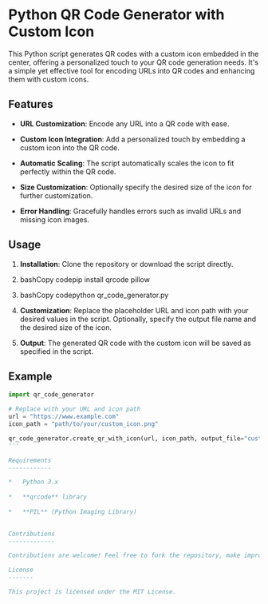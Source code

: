 Python QR Code Generator with Custom Icon
=========================================

This Python script generates QR codes with a custom icon embedded in the center, offering a personalized touch to your QR code generation needs. It's a simple yet effective tool for encoding URLs into QR codes and enhancing them with custom icons.

Features
--------

*   **URL Customization**: Encode any URL into a QR code with ease.
    
*   **Custom Icon Integration**: Add a personalized touch by embedding a custom icon into the QR code.
    
*   **Automatic Scaling**: The script automatically scales the icon to fit perfectly within the QR code.
    
*   **Size Customization**: Optionally specify the desired size of the icon for further customization.
    
*   **Error Handling**: Gracefully handles errors such as invalid URLs and missing icon images.
    

Usage
-----

1.  **Installation**: Clone the repository or download the script directly.
    
2.  bashCopy codepip install qrcode pillow
    
3.  bashCopy codepython qr\_code\_generator.py
    
4.  **Customization**: Replace the placeholder URL and icon path with your desired values in the script. Optionally, specify the output file name and the desired size of the icon.
    
5.  **Output**: The generated QR code with the custom icon will be saved as specified in the script.
    

Example
-------

```python
import qr_code_generator

# Replace with your URL and icon path
url = "https://www.example.com"
icon_path = "path/to/your/custom_icon.png"

qr_code_generator.create_qr_with_icon(url, icon_path, output_file="custom_qr_code.png", icon_size=(100, 100))
'''

Requirements
------------

*   Python 3.x
    
*   **qrcode** library
    
*   **PIL** (Python Imaging Library)
    

Contributions
-------------

Contributions are welcome! Feel free to fork the repository, make improvements, and submit pull requests.

License
-------

This project is licensed under the MIT License.
